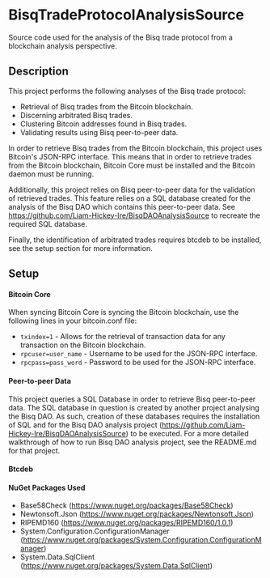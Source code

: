 # BisqTradeProtocolAnalysisSource

Source code used for the analysis of the Bisq trade protocol from a blockchain analysis perspective.

## Description

This project performs the following analyses of the Bisq trade protocol:
- Retrieval of Bisq trades from the Bitcoin blockchain.
- Discerning arbitrated Bisq trades.
- Clustering Bitcoin addresses found in Bisq trades.
- Validating results using Bisq peer-to-peer data.

In order to retrieve Bisq trades from the Bitcoin blockchain, this project uses Bitcoin's JSON-RPC interface. This means that in order to retrieve trades from the Bitcoin blockchain, Bitcoin Core must be installed and the Bitcoin daemon must be running.

Additionally, this project relies on Bisq peer-to-peer data for the validation of retrieved trades. This feature relies on a SQL database created for the analysis of the Bisq DAO which contains this peer-to-peer data. See https://github.com/Liam-Hickey-Ire/BisqDAOAnalysisSource to recreate the required SQL database.

Finally, the identification of arbitrated trades requires btcdeb to be installed, see the setup section for more information.

## Setup

#### Bitcoin Core

When syncing Bitcoin Core is syncing the Bitcoin blockchain, use the following lines in your bitcoin.conf file:

- `txindex=1` - Allows for the retrieval of transaction data for any transaction on the Bitcoin blockchain.
- `rpcuser=user_name` - Username to be used for the JSON-RPC interface.
- `rpcpass=pass_word` - Password to be used for the JSON-RPC interface.

#### Peer-to-peer Data

This project queries a SQL Database in order to retrieve Bisq peer-to-peer data. The SQL database in question is created by another project analysing the Bisq DAO. As such, creation of these databases requires the installation of SQL and for the Bisq DAO analysis project (https://github.com/Liam-Hickey-Ire/BisqDAOAnalysisSource) to be executed. For a more detailed walkthrough of how to run Bisq DAO analysis project, see the README.md for that project.

#### Btcdeb



#### NuGet Packages Used

- Base58Check (https://www.nuget.org/packages/Base58Check)
- Newtonsoft.Json (https://www.nuget.org/packages/Newtonsoft.Json)
- RIPEMD160 (https://www.nuget.org/packages/RIPEMD160/1.0.1)
- System.Configuration.ConfigurationManager (https://www.nuget.org/packages/System.Configuration.ConfigurationManager)
- System.Data.SqlClient (https://www.nuget.org/packages/System.Data.SqlClient)
